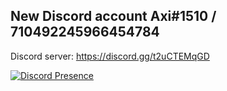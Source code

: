 ## New Discord account Axi#1510 / 710492245966454784
Discord server: https://discord.gg/t2uCTEMqGD

[![Discord Presence](https://lanyard.cnrad.dev/api/710492245966454784)](https://discord.com/users/710492245966454784)
<!---
Dorukuz/Dorukuz is a ✨ special ✨ repository because its `README.md` (this file) appears on your GitHub profile.
You can click the Preview link to take a look at your changes.
--->
